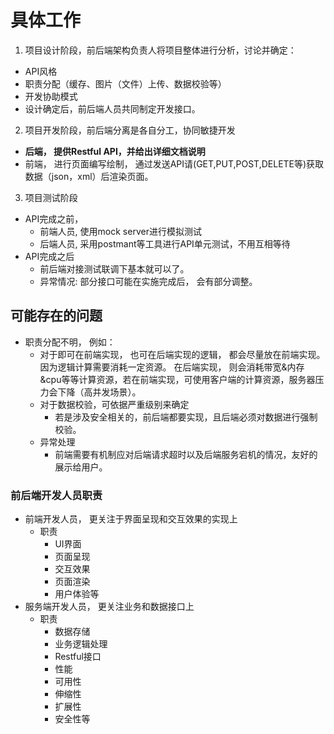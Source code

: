 
# 具体工作
1. 项目设计阶段，前后端架构负责人将项目整体进行分析，讨论并确定：

- API风格
- 职责分配（缓存、图片（文件）上传、数据校验等）
- 开发协助模式
- 设计确定后，前后端人员共同制定开发接口。

2. 项目开发阶段，前后端分离是各自分工，协同敏捷开发

- **后端， 提供Restful API，并给出详细文档说明**
- 前端， 进行页面编写绘制， 通过发送API请(GET,PUT,POST,DELETE等)获取数据（json，xml）后渲染页面。

3. 项目测试阶段

- API完成之前，
    - 前端人员, 使用mock server进行模拟测试
    - 后端人员, 采用postmant等工具进行API单元测试，不用互相等待
- API完成之后
    - 前后端对接测试联调下基本就可以了。
    - 异常情况: 部分接口可能在实施完成后， 会有部分调整。

## 可能存在的问题
- 职责分配不明， 例如：
    - 对于即可在前端实现， 也可在后端实现的逻辑， 都会尽量放在前端实现。 因为逻辑计算需要消耗一定资源。 在后端实现， 则会消耗带宽&内存&cpu等等计算资源，若在前端实现，可使用客户端的计算资源，服务器压力会下降（高并发场景）。
    - 对于数据校验，可依据严重级别来确定
        - 若是涉及安全相关的，前后端都要实现，且后端必须对数据进行强制校验。
    - 异常处理
        - 前端需要有机制应对后端请求超时以及后端服务宕机的情况，友好的展示给用户。

### 前后端开发人员职责
- 前端开发人员， 更关注于界面呈现和交互效果的实现上
    - 职责
        - UI界面
        - 页面呈现
        - 交互效果
        - 页面渲染
        - 用户体验等
- 服务端开发人员， 更关注业务和数据接口上
    - 职责
        - 数据存储
        - 业务逻辑处理
        - Restful接口
        - 性能
        - 可用性
        - 伸缩性
        - 扩展性
        - 安全性等


